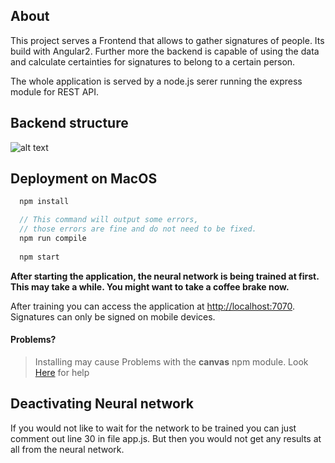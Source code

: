 ## About
This project serves a Frontend that allows to gather signatures of people. Its build with Angular2. Further more the backend is capable of using
the data and calculate certainties for signatures to belong to a certain person.

The whole application is served by a node.js serer running the express module for REST API.

## Backend structure
![alt text](assets/structure.png)

## Deployment on MacOS

```js
  npm install

  // This command will output some errors, 
  // those errors are fine and do not need to be fixed.
  npm run compile
  
  npm start
```

**After starting the application, the neural network is being trained at first. This may take a while. You might want to take a coffee brake now.**

After training you can access the application at [http://localhost:7070](http://localhost:7070). Signatures can only be signed on mobile devices.

#### Problems?
> Installing may cause Problems with the **canvas** npm module. Look [Here](https://github.com/Automattic/node-canvas/wiki/Installation---OSX) for help

## Deactivating Neural network
If you would not like to wait for the network to be trained you can just comment out line 30 in file app.js. But then you would not get any results at all from 
the neural network.